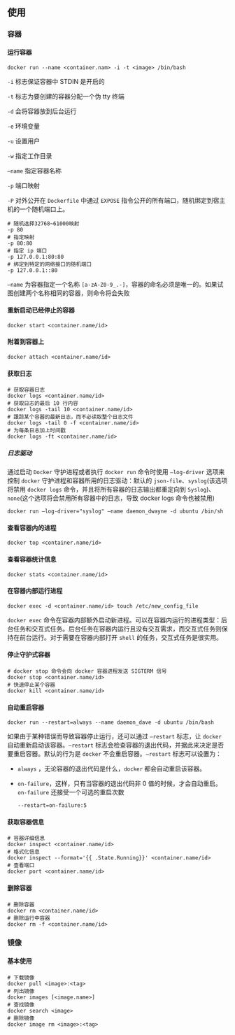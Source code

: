 ## 使用

### 容器

#### 运行容器

```shell
docker run --name <container.nam> -i -t <image> /bin/bash
```

`-i` 标志保证容器中 STDIN 是开启的

`-t` 标志为要创建的容器分配一个伪 tty 终端

`-d` 会将容器放到后台运行

`-e`  环境变量

`-u` 设置用户

`-w` 指定工作目录

`—name` 指定容器名称

`-p` 端口映射

`-P` 对外公开在 `Dockerfile` 中通过 `EXPOSE` 指令公开的所有端口，随机绑定到宿主机的一个随机端口上。

```shell
# 随机选择32768~61000映射
-p 80
# 指定映射
-p 80:80
# 指定 ip 端口
-p 127.0.0.1:80:80
# 绑定到特定的网络接口的随机端口
-p 127.0.0.1::80
```

`—name` 为容器指定一个名称 `[a-zA-Z0-9_.-]`，容器的命名必须是唯一的。如果试图创建两个名称相同的容器，则命令将会失败

#### 重新启动已经停止的容器

```shell
docker start <container.name/id>
```

#### 附着到容器上

```shell
docker attach <container.name/id>
```

#### 获取日志

```shell
# 获取容器日志
docker logs <container.name/id>
# 获取日志的最后 10 行内容
docker logs -tail 10 <container.name/id>
# 跟踪某个容器的最新日志，而不必读取整个日志文件
docker logs -tail 0 -f <container.name/id>
# 为每条日志加上时间戳
docker logs -ft <container.name/id>
```

##### 日志驱动

通过启动 `Docker` 守护进程或者执行 `docker run` 命令时使用  `—log-driver` 选项来控制 `docker` 守护进程和容器所用的日志驱动：默认的 `json-file`、`syslog`(该选项将禁用 `docker logs` 命令，并且将所有容器的日志输出都重定向到 `Syslog`)、`none`(这个选项将会禁用所有容器中的日志，导致 docker logs 命令也被禁用)

```shell
docker run —log-driver="syslog" —name daemon_dwayne -d ubuntu /bin/sh
```

#### 查看容器内的进程

```shell
docker top <container.name/id>
```

#### 查看容器统计信息

```shell
docker stats <container.name/id>
```

#### 在容器内部运行进程

```shell
docker exec -d <container.name/id> touch /etc/new_config_file
```

`docker exec` 命令在容器内部额外启动新进程。可以在容器内运行的进程类型：后台任务和交互式任务。后台任务在容器内运行且没有交互需求，而交互式任务则保持在前台运行。对于需要在容器内部打开 `shell` 的任务，交互式任务是很实用。

#### 停止守护式容器

```shell
# docker stop 命令会向 docker 容器进程发送 SIGTERM 信号
docker stop <container.name/id>
# 快速停止某个容器
docker kill <container.name/id>
```

#### 自动重启容器

```shell
docker run --restart=always --name daemon_dave -d ubuntu /bin/bash
```

如果由于某种错误而导致容器停止运行，还可以通过 `—restart` 标志，让 `docker` 自动重新启动该容器。`—restart` 标志会检查容器的退出代码，并据此来决定是否要重启容器。默认的行为是 `docker` 不会重启容器。`—restart` 标志可以设置为：

*  `always` ，无论容器的退出代码是什么，`docker` 都会自动重启该容器。

* `on-failure`，这样，只有当容器的退出代码非 0 值的时候，才会自动重启。`on-failure` 还接受一个可选的重启次数

   `--restart=on-failure:5`

#### 获取容器信息

```shell
# 容器详细信息
docker inspect <container.name/id>
# 格式化信息
docker inspect --format='{{ .State.Running}}' <container.name/id>
# 查看端口
docker port <container.name/id>
```

#### 删除容器

```shell
# 删除容器
docker rm <container.name/id>
# 删除运行中容器
docker rm -f <container.name/id>
```

### 镜像

#### 基本使用

```shell
# 下载镜像
docker pull <image>:<tag>
# 列出镜像
docker images [<image.name>]
# 查找镜像
docker search <image>
# 删除镜像
docker image rm <image>:<tag>
```









